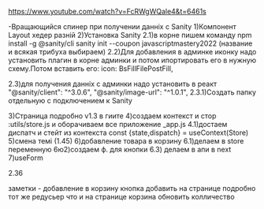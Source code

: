 
https://www.youtube.com/watch?v=FcRWgWQale4&t=6461s

-Вращающийся спинер при получении данніх с Sanity
1)Компонент Layout хедер разній
2)Установка Sanity
   2.1)в корне  пишем команду
       npm install -g @sanity/cli
      sanity init --coupon javascriptmastery2022
      (название и всякая трибуха выбираем)
   2.2)Для добавления в админке иконку надо установить плагин в корне админки 
     и потом ипортировать его в нужную схему.Потом вставить его:
       icon: BsFillFilePostFill,

   2.3)для получения данніх с админки надо установить в реакт
      "@sanity/client": "^3.0.6",
      "@sanity/image-url": "^1.0.1",
      2.3.1)Создать папку отдельную с подключением к Sanity

3)Страница подробно v1.3 в гиите
4)создаем контекст и стор :utils/store.js  и оборачиваем все приложение  _app.js
   4.1)достаем диспатч и стейт   из контекста 
      const {state,dispatch} = useContext(Store)
5)смена темі (1.45)
6)добавление товара в корзину
6.1)делаем в store переменную
6ю2)создаем ф. для кнопки
6.3) делаем в апи в next
7)useForm






2.36
      

   заметки - добавление в корзину кнопка добавить  на странице подробно тот же редусьер что и на странице корзина обновить колличество